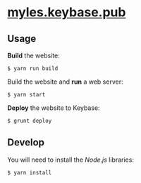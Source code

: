 # [myles.keybase.pub](https://myles.keybase.pub/)

## Usage

**Build** the website:

```
$ yarn run build
```

Build the website and **run** a web server:

```
$ yarn start
```

**Deploy** the website to Keybase:

```
$ grunt deploy
```

## Develop

You will need to install the *Node.js* libraries:

```
$ yarn install
```
